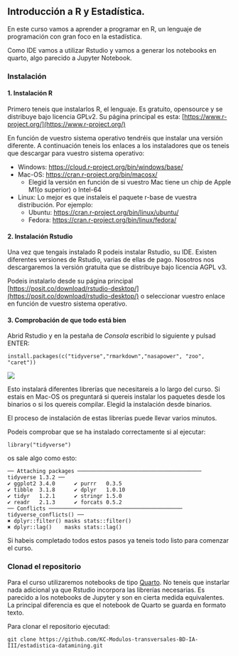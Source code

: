 ## Introducción a R y Estadística.

En este curso vamos a aprender a programar en R, un lenguaje de programación con gran foco en la estadística.

Como IDE vamos a utilizar Rstudio y vamos a generar los notebooks en quarto, algo parecido a Jupyter Notebook.

### Instalación

#### 1. Instalación R

Primero teneis que instalarlos R, el lenguaje. Es gratuito, opensource y se distribuye bajo licencia GPLv2. Su página principal es esta: [https://www.r-project.org/](https://www.r-project.org/)

En función de vuestro sistema operativo tendréis que instalar una versión diferente. A continuación teneis los enlaces a los instaladores que os teneis que descargar para vuestro sistema operativo:

*   Windows: https://cloud.r-project.org/bin/windows/base/ 
*   Mac-OS: https://cran.r-project.org/bin/macosx/
    - Elegid la versión en función de si vuestro Mac tiene un chip de Apple M1(o superior) o Intel-64
*   Linux: Lo mejor es que instaleis el paquete r-base de vuestra distribución. Por ejemplo:
    - Ubuntu: https://cran.r-project.org/bin/linux/ubuntu/
    - Fedora: https://cran.r-project.org/bin/linux/fedora/

#### 2. Instalación Rstudio

Una vez que tengais instalado R podeis instalar Rstudio, su IDE. Existen diferentes versiones de Rstudio, varias de ellas de pago. Nosotros nos descargaremos la versión gratuita que se distribuye bajo licencia AGPL v3.

Podeis instalarlo desde su página principal [https://posit.co/download/rstudio-desktop/](https://posit.co/download/rstudio-desktop/) o seleccionar vuestro enlace en función de vuestro sistema operativo.



#### 3. Comprobación de que todo está bien

Abrid Rstudio y en la pestaña de *Consola* escribid lo siguiente y pulsad ENTER:
```
install.packages(c("tidyverse","rmarkdown","nasapower", "zoo", "caret"))
```
![](pics/rstudio.png)


Esto instalará diferentes librerías que necesitareis a lo largo del curso.
Si estais en Mac-OS os preguntará si quereis instalar los paquetes desde los binarios o si los quereis compilar. Elegid la instalación desde binarios.

El proceso de instalación de estas librerías puede llevar varios minutos.


Podeis comprobar que se ha instalado correctamente si al ejecutar:
```
library("tidyverse")
```

os sale algo como esto:
```
── Attaching packages ─────────────────────────────────────── tidyverse 1.3.2 ──
✔ ggplot2 3.4.0      ✔ purrr   0.3.5 
✔ tibble  3.1.8      ✔ dplyr   1.0.10
✔ tidyr   1.2.1      ✔ stringr 1.5.0 
✔ readr   2.1.3      ✔ forcats 0.5.2 
── Conflicts ────────────────────────────────────────── tidyverse_conflicts() ──
✖ dplyr::filter() masks stats::filter()
✖ dplyr::lag()    masks stats::lag()
```

Si habeis completado todos estos pasos ya teneis todo listo para comenzar el curso.


### Clonad el repositorio

Para el curso utilizaremos notebooks de tipo [Quarto](https://quarto.org/). No teneis que instarlar nada adicional ya que Rstudio incorpora las librerías necesarias.
Es parecido a los notebooks de Jupyter y son en cierta medida equivalentes. La principal diferencia es que el notebook de Quarto se guarda en formato texto.

Para clonar el repositorio ejecutad:
```
git clone https://github.com/KC-Modulos-transversales-BD-IA-III/estadistica-datamining.git
```



